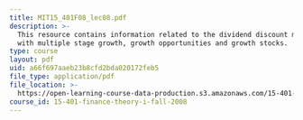 ```yaml
---
title: MIT15_401F08_lec08.pdf
description: >-
  This resource contains information related to the dividend discount model, DDM
  with multiple stage growth, growth opportunities and growth stocks.
type: course
layout: pdf
uid: a66f697aaeb23b8cfd2bda020172feb5
file_type: application/pdf
file_location: >-
  https://open-learning-course-data-production.s3.amazonaws.com/15-401-finance-theory-i-fall-2008/a66f697aaeb23b8cfd2bda020172feb5_MIT15_401F08_lec08.pdf
course_id: 15-401-finance-theory-i-fall-2008
---
```

